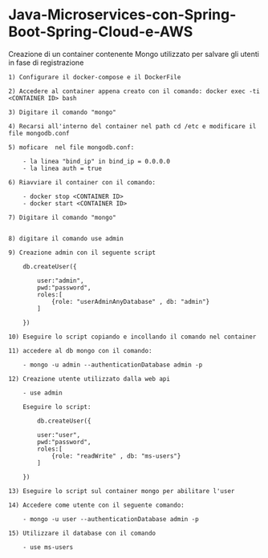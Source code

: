 # Java-Microservices-con-Spring-Boot-Spring-Cloud-e-AWS


Creazione di un container contenente Mongo utilizzato per salvare gli utenti in fase di registrazione


	1) Configurare il docker-compose e il DockerFile

	2) Accedere al container appena creato con il comando: docker exec -ti <CONTAINER ID> bash

	3) Digitare il comando "mongo"

	4) Recarsi all'interno del container nel path cd /etc e modificare il file mongodb.conf

	5) moficare  nel file mongodb.conf:

		- la linea "bind_ip" in bind_ip = 0.0.0.0
		- la linea auth = true
		
	6) Riavviare il container con il comando: 

		- docker stop <CONTAINER ID>
		- docker start <CONTAINER ID>

	7) Digitare il comando "mongo"

	
	8) digitare il comando use admin

	9) Creazione admin con il seguente script

		db.createUser({

			user:"admin",
			pwd:"password",
			roles:[
				{role: "userAdminAnyDatabase" , db: "admin"}
			]

		})

	10) Eseguire lo script copiando e incollando il comando nel container

	11) accedere al db mongo con il comando:

		- mongo -u admin --authenticationDatabase admin -p

	12) Creazione utente utilizzato dalla web api 

		- use admin

		Eseguire lo script:

			db.createUser({

			user:"user",
			pwd:"password",
			roles:[
				{role: "readWrite" , db: "ms-users"}
			]

		})

	13) Eseguire lo script sul container mongo per abilitare l'user

	14) Accedere come utente con il seguente comando:

		- mongo -u user --authenticationDatabase admin -p

	15) Utilizzare il database con il comando

		- use ms-users
